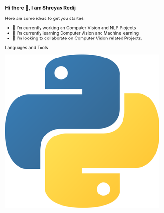 ### Hi there 👋, I am Shreyas Redij




Here are some ideas to get you started:

- 🔭 I’m currently working on Computer Vision and NLP Projects
- 🌱 I’m currently learning Computer Vision and Machine learning 
- 👯 I’m looking to collaborate on Computer Vision related Projects.

Languages and Tools

![alt text](https://github.com/shreyas-redij/shreyas-redij/blob/master/assets/python.png?raw=true)

<!--
**shreyas-redij/shreyas-redij** is a ✨ _special_ ✨ repository because its `README.md` (this file) appears on your GitHub profile.

- 🤔 I’m looking for help with ...
- 💬 Ask me about ...
- 😄 Pronouns: ...
- ⚡ Fun fact: ...
-->
